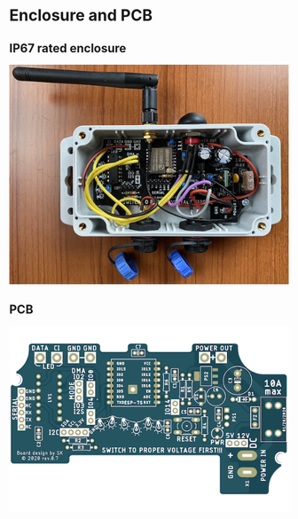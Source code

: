 # Enclosure and PCB

## IP67 rated enclosure
![Enclosure](controller.jpg)

## PCB
![PCB](pcb.png)
```
```

